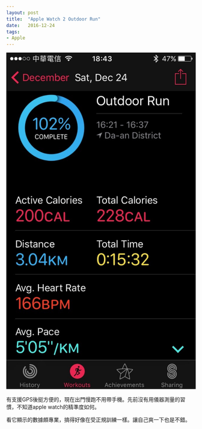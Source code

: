 ```yaml
---
layout: post
title:  "Apple Watch 2 Outdoor Run"
date:   2016-12-24
tags:
- Apple
---
```

![Apple Watch 2 Outdoor Run](/media/2016-12-24-Apple-Watch-2-Outdoor-Run.jpg)

有支援GPS後挺方便的，現在出門慢跑不用帶手機。先前沒有用儀器測量的習慣，不知道apple watch的精準度如何。

看它顯示的數據頗專業，搞得好像在受正規訓練一樣。讓自己爽一下也是不錯。